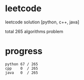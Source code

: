 # leetcode
leetcode solution [python, c++, java]

total 265 algorithms problem
# progress	
	python 67 / 265
	cpp    0  / 265
	java   0  / 265




